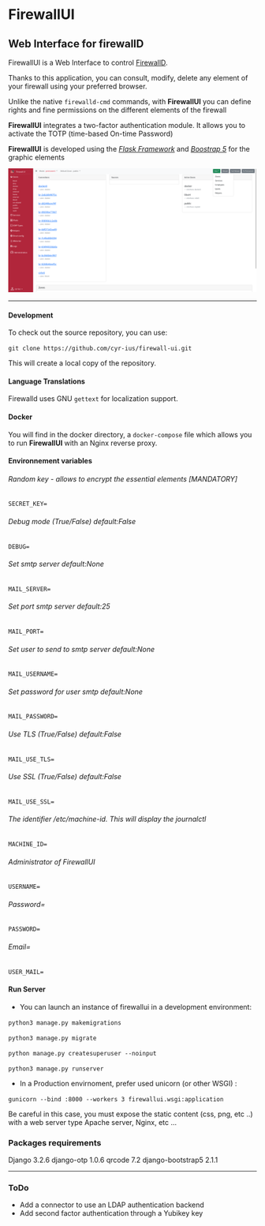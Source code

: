 # FirewallUI
## Web Interface for firewallD

FirewallUI is a Web Interface to control [FirewallD](https://firewalld.org/).


Thanks to this application, you can consult, modify, delete any element of your firewall using your preferred browser.

Unlike the native `firewalld-cmd` commands, with **FirewallUI** you can define rights and fine permissions on the different elements of the firewall

**FirewallUI** integrates a two-factor authentication module. It allows you to activate the TOTP (time-based On-time Password)

**FirewallUI** is developed using the [*Flask Framework*](https://flask.palletsprojects.com) and [*Boostrap 5*](https://getbootstrap.com/) for the graphic elements


![Screenshot!](https://github.com/cyr-ius/firewall-ui/blob/master/screenshot.png "Dashboard")

----------------
#### Development

To check out the source repository, you can use:

  `git clone https://github.com/cyr-ius/firewall-ui.git`

This will create a local copy of the repository.

####  Language Translations

Firewalld uses GNU `gettext` for localization support.

####  Docker

You will find in the docker directory, a `docker-compose` file which allows you to run **FirewallUI** with an Nginx reverse proxy.

#### Environnement variables

###### Random key - allows to encrypt the essential elements [MANDATORY]
`SECRET_KEY=`
###### Debug mode (True/False) default:False
`DEBUG=`

###### Set smtp server default:None
`MAIL_SERVER=`
###### Set port smtp server default:25
`MAIL_PORT=`
###### Set user to send to smtp server default:None
`MAIL_USERNAME=`
###### Set password for user smtp default:None
`MAIL_PASSWORD=`
###### Use TLS (True/False) default:False
`MAIL_USE_TLS=`
###### Use SSL (True/False) default:False
`MAIL_USE_SSL=`
###### The identifier /etc/machine-id. This will display the journalctl
`MACHINE_ID=`
###### Administrator of FirewallUI
`USERNAME=`
###### Password=
`PASSWORD=`
###### Email=
`USER_MAIL=`

#### Run Server

* You can launch an instance of firewallui in a development environment:

`python3 manage.py makemigrations`

`python3 manage.py migrate`

`python manage.py createsuperuser --noinput`

`python3 manage.py runserver`

* In a Production envirnoment, prefer used unicorn (or other WSGI) :

`gunicorn --bind :8000 --workers 3 firewallui.wsgi:application`

Be careful in this case, you must expose the static content (css, png, etc ..) with a web server type Apache server, Nginx, etc ...

### Packages requirements

Django 3.2.6
django-otp 1.0.6
qrcode 7.2
django-bootstrap5 2.1.1

--------------------------
### ToDo

* Add a connector to use an LDAP authentication backend
* Add second factor authentication through a Yubikey key